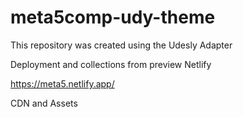# meta5comp-udy-theme
This repository was created using the Udesly Adapter

Deployment and collections from 
preview Netlify

https://meta5.netlify.app/

CDN and Assets

